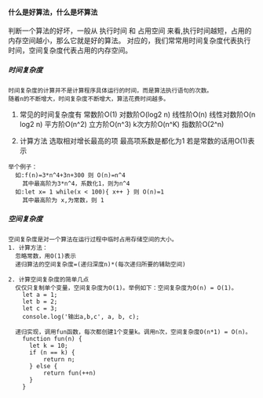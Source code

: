 #### 什么是好算法，什么是坏算法
  判断一个算法的好坏，一般从 执行时间 和 占用空间 来看,执行时间越短，占用的内存空间越小，那么它就是好的算法。
  对应的，我们常常用时间复杂度代表执行时间，空间复杂度代表占用的内存空间。

  ##### 时间复杂度
    时间复杂度的计算并不是计算程序具体运行的时间，而是算法执行语句的次数。
    随着n的不断增大，时间复杂度不断增大，算法花费时间越多。 
  1. 常见的时间复杂度有
    常数阶O(1)
    对数阶O(log2 n)
    线性阶O(n)
    线性对数阶O(n log2 n)
    平方阶O(n^2)
    立方阶O(n^3)
    k次方阶O(n^K)
    指数阶O(2^n)

  2. 计算方法
    选取相对增长最高的项
    最高项系数是都化为1
    若是常数的话用O(1)表示

    举个例子：
      如:f(n)=3*n^4+3n+300 则 O(n)=n^4
        其中最高阶为3*n^4，系数化1，则为n^4
      如:let x= 1 while(x < 100){ x++ } 则 O(n)=1
        其中最高阶为 x,为常数，则 1
    
  ##### 空间复杂度
    空间复杂度是对一个算法在运行过程中临时占用存储空间的大小。
    1. 计算方法：
      忽略常数，用O(1)表示
      递归算法的空间复杂度=(递归深度n)*(每次递归所要的辅助空间)
    
    2. 计算空间复杂度的简单几点
      仅仅只复制单个变量，空间复杂度为O(1)。举例如下：空间复杂度为O(n) = O(1)。
        let a = 1;
        let b = 2;
        let c = 3;
        console.log('输出a,b,c', a, b, c);

      递归实现，调用fun函数，每次都创建1个变量k。调用n次，空间复杂度O(n*1) = O(n)。
        function fun(n) {
          let k = 10;
          if (n == k) {
              return n;
          } else {
              return fun(++n)
          }
        }
